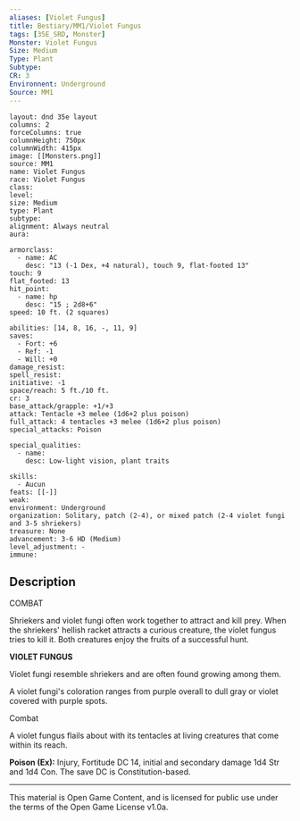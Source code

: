 ```yaml
---
aliases: [Violet Fungus]
title: Bestiary/MM1/Violet Fungus
tags: [35E_SRD, Monster]
Monster: Violet Fungus
Size: Medium
Type: Plant
Subtype: 
CR: 3
Environnent: Underground
Source: MM1
---
```


```statblock
layout: dnd 35e layout
columns: 2
forceColumns: true
columnHeight: 750px
columnWidth: 415px
image: [[Monsters.png]]
source: MM1
name: Violet Fungus
race: Violet Fungus
class: 
level: 
size: Medium
type: Plant
subtype: 
alignment: Always neutral
aura: 

armorclass:
  - name: AC
    desc: "13 (-1 Dex, +4 natural), touch 9, flat-footed 13"
touch: 9
flat_footed: 13
hit_point:
  - name: hp
    desc: "15 ; 2d8+6"
speed: 10 ft. (2 squares)

abilities: [14, 8, 16, -, 11, 9]
saves:
  - Fort: +6
  - Ref: -1
  - Will: +0
damage_resist: 
spell_resist: 
initiative: -1
space/reach: 5 ft./10 ft.
cr: 3
base_attack/grapple: +1/+3
attack: Tentacle +3 melee (1d6+2 plus poison)
full_attack: 4 tentacles +3 melee (1d6+2 plus poison)
special_attacks: Poison

special_qualities:
  - name: 
    desc: Low-light vision, plant traits

skills:
  - Aucun
feats: [[-]]
weak: 
environment: Underground
organization: Solitary, patch (2-4), or mixed patch (2-4 violet fungi and 3-5 shriekers)
treasure: None
advancement: 3-6 HD (Medium)
level_adjustment: -
immune: 
```

## Description

<p>COMBAT</p>
<p>Shriekers and violet fungi often work together to attract and kill prey. When the shriekers' hellish racket attracts a curious creature, the violet fungus tries to kill it. Both creatures enjoy the fruits of a successful hunt.</p>
<p>
            <b>VIOLET FUNGUS</b>
          </p>
<p>Violet fungi resemble shriekers and are often found growing among them.</p>
<p>A violet fungi's coloration ranges from purple overall to dull gray or violet covered with purple spots.</p>
<p>Combat</p>
<p>A violet fungus flails about with its tentacles at living creatures that come within its reach.</p>
<p>
            <b>Poison (Ex):</b> Injury, Fortitude DC 14, initial and secondary damage 1d4 Str and 1d4 Con. The save DC is Constitution-based.</p>

---

This material is Open Game Content, and is licensed for public use under
the terms of the Open Game License v1.0a.
